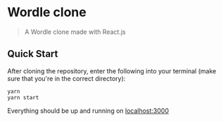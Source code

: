 # Wordle clone
> A Wordle clone made with React.js

## Quick Start
After cloning the repository, enter the following into your terminal (make sure that you're in the correct directory):
```
yarn
yarn start
```

Everything should be up and running on [localhost:3000](http://localhost:3000)

